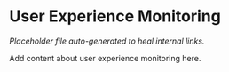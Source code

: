 # User Experience Monitoring

*Placeholder file auto-generated to heal internal links.*

Add content about user experience monitoring here.